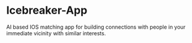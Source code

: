 # Icebreaker-App
AI based IOS matching app for building connections with people in your immediate vicinity with similar interests.

